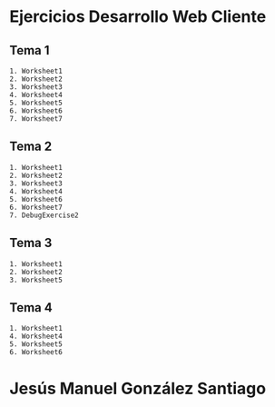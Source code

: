 # Ejercicios Desarrollo Web Cliente
  ## Tema 1
    1. Worksheet1
    2. Worksheet2
    3. Worksheet3
    4. Worksheet4
    5. Worksheet5
    6. Worksheet6
    7. Worksheet7
  
  ## Tema 2
    1. Worksheet1
    2. Worksheet2
    3. Worksheet3
    4. Worksheet4
    5. Worksheet6
    6. Worksheet7
    7. DebugExercise2
  
  ## Tema 3
    1. Worksheet1
    2. Worksheet2
    3. Worksheet5
    
  ## Tema 4
    1. Worksheet1
    4. Worksheet4
    5. Worksheet5
    6. Worksheet6
    
 # Jesús Manuel González Santiago
